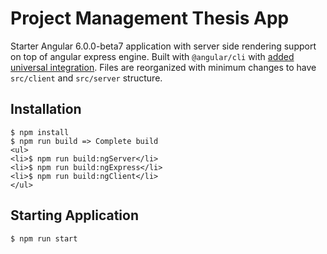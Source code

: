 # Project Management Thesis App

Starter Angular 6.0.0-beta7 application with server side rendering support on top of angular express engine. Built with `@angular/cli` with [added universal integration](https://github.com/angular/angular-cli/wiki/stories-universal-rendering). Files are reorganized with minimum changes to have `src/client` and `src/server` structure.

## Installation

```
$ npm install
$ npm run build => Complete build
<ul>
<li>$ npm run build:ngServer</li>
<li>$ npm run build:ngExpress</li>
<li>$ npm run build:ngClient</li>
</ul>
```

## Starting Application

```
$ npm run start
```